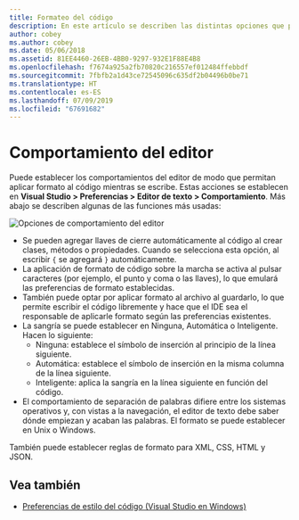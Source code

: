 ```yaml
---
title: Formateo del código
description: En este artículo se describen las distintas opciones que pueden usarse para modificar el comportamiento del editor de texto en Visual Studio para Mac
author: cobey
ms.author: cobey
ms.date: 05/06/2018
ms.assetid: 81EE4460-26EB-4BB0-9297-932E1F88E4B8
ms.openlocfilehash: f7674a925a2fb70820c216557ef012484ffebbdf
ms.sourcegitcommit: 7fbfb2a1d43ce72545096c635df2b04496b0be71
ms.translationtype: HT
ms.contentlocale: es-ES
ms.lasthandoff: 07/09/2019
ms.locfileid: "67691682"
---
```

# <a name="editor-behavior"></a>Comportamiento del editor

Puede establecer los comportamientos del editor de modo que permitan aplicar formato al código mientras se escribe. Estas acciones se establecen en **Visual Studio > Preferencias > Editor de texto > Comportamiento**. Más abajo se describen algunas de las funciones más usadas:

![Opciones de comportamiento del editor](media/source-editor-image9.png)

* Se pueden agregar llaves de cierre automáticamente al código al crear clases, métodos o propiedades. Cuando se selecciona esta opción, al escribir `{` se agregará `}` automáticamente.
* La aplicación de formato de código sobre la marcha se activa al pulsar caracteres (por ejemplo, el punto y coma o las llaves), lo que emulará las preferencias de formato establecidas.
* También puede optar por aplicar formato al archivo al guardarlo, lo que permite escribir el código libremente y hace que el IDE sea el responsable de aplicarle formato según las preferencias existentes.
* La sangría se puede establecer en Ninguna, Automática o Inteligente. Hacen lo siguiente:
   * Ninguna: establece el símbolo de inserción al principio de la línea siguiente.
   * Automática: establece el símbolo de inserción en la misma columna de la línea siguiente.
   * Inteligente: aplica la sangría en la línea siguiente en función del código.
* El comportamiento de separación de palabras difiere entre los sistemas operativos y, con vistas a la navegación, el editor de texto debe saber dónde empiezan y acaban las palabras. El formato se puede establecer en Unix o Windows.

También puede establecer reglas de formato para XML, CSS, HTML y JSON.

## <a name="see-also"></a>Vea también

- [Preferencias de estilo del código (Visual Studio en Windows)](/visualstudio/ide/code-styles-and-quick-actions)